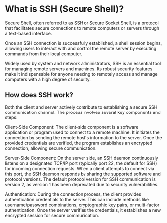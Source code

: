 # What is SSH (Secure Shell)?
Secure Shell, often referred to as SSH or Secure Socket Shell, is a protocol that facilitates secure connections to remote computers or servers through a text-based interface.

Once an SSH connection is successfully established, a shell session begins, allowing users to interact with and control the remote server by executing commands from their local computer.

Widely used by system and network administrators, SSH is an essential tool for managing remote servers and machines. Its robust security features make it indispensable for anyone needing to remotely access and manage computers with a high degree of security.


## How does SSH work?
Both the client and server actively contribute to establishing a secure SSH communication channel. The process involves several key components and steps:

Client-Side Component:
The client-side component is a software application or program used to connect to a remote machine. It initiates the connection by sending the remote host's information to the server. Once the provided credentials are verified, the program establishes an encrypted connection, allowing secure communication.

Server-Side Component:
On the server side, an SSH daemon continuously listens on a designated TCP/IP port (typically port 22, the default for SSH) for incoming connection requests. When a client attempts to connect via this port, the SSH daemon responds by sharing the supported software and protocol versions. The default protocol version for SSH communication is version 2, as version 1 has been deprecated due to security vulnerabilities.

Authentication:
During the connection process, the client provides authentication credentials to the server. This can include methods like username/password combinations, cryptographic key pairs, or multi-factor authentication. Once the server verifies the credentials, it establishes a new encrypted session for secure communication.



